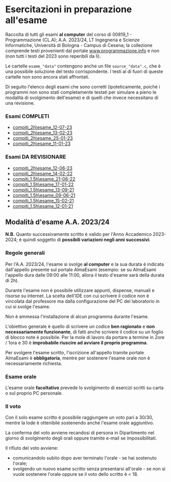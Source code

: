 # Esercitazioni in preparazione all'esame
Raccolta di tutti gli esami **al computer** del corso di 00819_1 - Programmazione (CL.A); A.A. 2023/24, LT Ingegneria e Scienze Informatiche, Università di Bologna - Campus di Cesena; la collezione comprende testi provenienti dal portale www.programmazione.info e non (non tutti i testi del 2023 sono reperibili da lì).

Le cartelle `esame_"data"` contengono anche un file `source_"data".c`, che è una possibile soluzione del testo corrispondente. I testi al di fuori di queste cartelle non sono ancora stati affrontati.

Di seguito l'elenco degli esami che sono corretti (ipoteticamente, poiché i programmi non sono stati completamente testati per simulare a pieno le modalità di svolgimento dell'esame) e di quelli che invece necessitano di una revisione.

### Esami COMPLETI
- [compiti_2h\esame_12-07-23](./compiti_2h/esame_12-07-23)
- [compiti_2h\esame_13-02-23](./compiti_2h/esame_13-02-23)
- [compiti_2h\esame_25-01-23](./compiti_2h/esame_25-01-23)
- [compiti_2h\esame_11-01-23](./compiti_2h/esame_11-01-23)

### Esami DA REVISIONARE
- [compiti_2h\esame_12-06-23](./compiti_2h/esame_12-06-23)
- [compiti_2h\esame_14-02-22](./compiti_2h/esame_14-02-22)
- [compiti_1.5h\esame_21-06-22](./compiti_1.5h/esame_21-06-22)
- [compiti_1.5h\esame_17-01-22](./compiti_1.5h/esame_17-01-22)
- [compiti_1.5h\esame_13-09-21](./compiti_1.5h/esame_13-09-21)
- [compiti_1.5h\esame_09-06-21](./compiti_1.5h/esame_09-06-21)
- [compiti_1.5h\esame_15-02-21](./compiti_1.5h/esame_15-02-21)
- [compiti_1.5h\esame_12-01-21](./compiti_1.5h/esame_12-01-21)

## Modalità d'esame A.A. 2023/24

**N.B.** Quanto successivamente scritto è valido per l'Anno Accademico 2023-2024; è quindi soggetto di **possibili variazioni negli anni successivi**.

### Regole generali
Per l'A.A. 2023/24, l'esame si svolge **al computer** e la sua durata è indicata dall'appello presente sul portale AlmaEsami (esempio: se su AlmaEsami l'appello dura dalle 09:00 alle 11:00, allora il testo d'esame sarà della durata di 2h). 

Durante l'esame non è possibile utilizzare appunti, dispense, manuali e risorse su internet. La scelta dell'IDE con cui scrivere il codice non è vincolata dal professore ma dalla configurazione del PC del laboratorio in cui si svolge l'esame.

Non è ammessa l'installazione di alcun programma durante l'esame.

L'obiettivo generale è quello di scrivere un codice **ben ragionato** e **non necessariamente funzionante**, di fatti anche scrivere il codice su un foglio di blocco note è possibile. Per la mole di lavoro da portare a termine in 2ore / 1ora e 30 è **improbabile riuscire ad avviare il proprio programma**.

Per svolgere l'esame scritto, l'iscrizione all'appello tramite portale AlmaEsami è **obbligatoria**, mentre per sostenere l'esame orale non è necessariamente richiesta.

### Esame orale

L'esame orale **facoltativo** prevede lo svolgimento di esercizi scritti su carta o sul proprio PC personale.

### Il voto

Con il solo esame scritto è possibile raggiungere un voto pari a 30/30, mentre la lode è ottenibile sostenendo anche l'esame orale aggiuntivo.

La conferma del voto avviene recandosi di persona in Dipartimento nel giorno di svolgimento degli orali oppure tramite e-mail se impossibilitati.

Il rifiuto del voto avviene:
- comunicandolo subito dopo aver terminato l'orale - se hai sostenuto l'orale;
- svolgendo un nuovo esame scritto senza presentarsi all'orale - se non si vuole sostenere l'orale oppure se il voto dello scritto è < 18.
